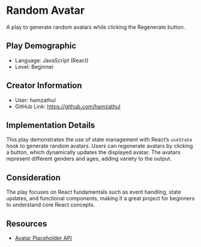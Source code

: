 # Random Avatar

A play to generate random avatars while clicking the Regenerate button.

## Play Demographic

- Language: JavaScript (React)
- Level: Beginner

## Creator Information

- User: hamzathul
- GitHub Link: https://github.com/hamzathul


## Implementation Details

This play demonstrates the use of state management with React’s `useState` hook to generate random avatars. Users can regenerate avatars by clicking a button, which dynamically updates the displayed avatar. The avatars represent different genders and ages, adding variety to the output.

## Consideration

The play focuses on React fundamentals such as event handling, state updates, and functional components, making it a great project for beginners to understand core React concepts.

## Resources

- [Avatar Placeholder API](https://avatar-placeholder.iran.liara.run/)
